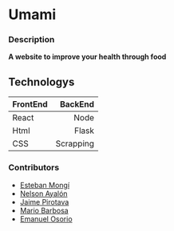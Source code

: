 # Umami

### Description
**A website to improve your health through food**

## Technologys
| FrontEnd      | BackEnd |
| --------- | -----:|
| React  | Node |
| Html     |  Flask  |
| CSS      |  Scrapping  |


### Contributors

*	[Esteban Mongí](https://github.com/EstebanMongui "Esteban mongui")
*	[Nelson Ayalón](https://github.com/nelsonalayon "Nelson Ayalon")
*	[Jaime Pirotava](https://github.com/dan2005p "Jaime Pirotava")
*	[Mario Barbosa](https://github.com/mariobarbosa777 "Barbosa")
*	[Emanuel Osorio](https://github.com/emanuelosva "Emanuel Osorio")
